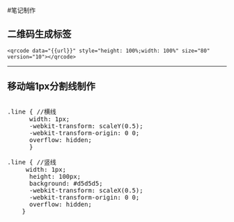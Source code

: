  #笔记制作
 ## 二维码生成标签 
 ```
 <qrcode data="{{url}}" style="height: 100%;width: 100%" size="80" version="10"></qrcode> 
 ```
-----------------------------------------------------------------------------------------
 
 
## 移动端1px分割线制作 
 <pre> 
.line { //横线
      width: 1px;
      -webkit-transform: scaleY(0.5);
      -webkit-transform-origin: 0 0;
      overflow: hidden;
      }
      
.line { //竖线
     width: 1px;
      height: 100px;
      background: #d5d5d5;
      -webkit-transform: scaleX(0.5);
      -webkit-transform-origin: 0 0;
      overflow: hidden;
    }
 </pre> 
##
